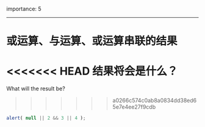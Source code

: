 importance: 5

---

# 或运算、与运算、或运算串联的结果

<<<<<<< HEAD
结果将会是什么？
=======
What will the result be?
>>>>>>> a0266c574c0ab8a0834dd38ed65e7e4ee27f9cdb

```js
alert( null || 2 && 3 || 4 );
```

